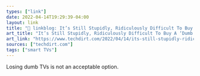 ```yaml
---
types: ["link"]
date: 2022-04-14T19:29:39-04:00
layout: link
title: "🔗 linkblog: It’s Still Stupidly, Ridiculously Difficult To Buy A ‘Dumb’ TV | Techdirt'"
art_title: "It’s Still Stupidly, Ridiculously Difficult To Buy A ‘Dumb’ TV | Techdirt"
art_link: "https://www.techdirt.com/2022/04/14/its-still-stupidly-ridiculously-difficult-to-buy-a-dumb-tv/"
sources: ["techdirt.com"]
tags: ["smart TVs"]
---
```

Losing dumb TVs is not an acceptable option.

